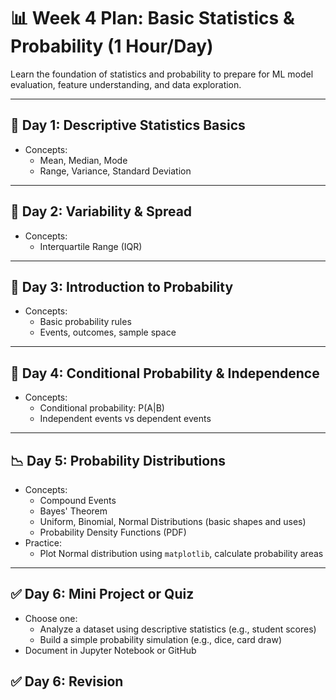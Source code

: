 
# 📊 Week 4 Plan: Basic Statistics & Probability (1 Hour/Day)

Learn the foundation of statistics and probability to prepare for ML model evaluation, feature understanding, and data exploration.

---

## 🔢 Day 1: Descriptive Statistics Basics
- Concepts:
  - Mean, Median, Mode
  - Range, Variance, Standard Deviation

---

## 🧮 Day 2: Variability & Spread
- Concepts:
  - Interquartile Range (IQR)

---

## 🧠 Day 3: Introduction to Probability
- Concepts:
  - Basic probability rules
  - Events, outcomes, sample space
  
---

## 🧮 Day 4: Conditional Probability & Independence
- Concepts:
  - Conditional probability: P(A|B)
  - Independent events vs dependent events

---

## 📉 Day 5: Probability Distributions
- Concepts:
  - Compound Events
  - Bayes' Theorem
  - Uniform, Binomial, Normal Distributions (basic shapes and uses)
  - Probability Density Functions (PDF)
- Practice:
  - Plot Normal distribution using `matplotlib`, calculate probability areas

---

## ✅ Day 6: Mini Project or Quiz
- Choose one:
  - Analyze a dataset using descriptive statistics (e.g., student scores)
  - Build a simple probability simulation (e.g., dice, card draw)
- Document in Jupyter Notebook or GitHub


## ✅ Day 6: Revision